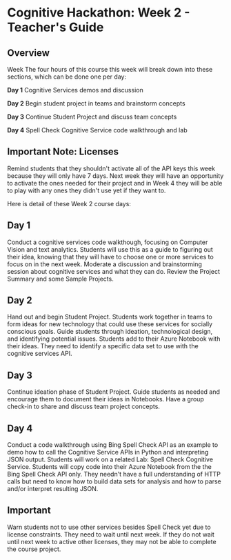 # Cognitive Hackathon: Week 2 - Teacher's Guide
## Overview

Week The four hours of this course this week will break down into these sections, which can be done one per day:

**Day 1**  Cognitive Services demos and discussion

**Day 2**  Begin student project in teams and brainstorm concepts

**Day 3**  Continue Student Project and discuss team concepts

**Day 4**  Spell Check Cognitive Service code walkthrough and lab

## Important Note: Licenses

Remind students that they shouldn't activate all of the API keys this week because they will only have 7 days. Next week they will have an opportunity to activate the ones needed for their project and in Week 4 they will be able to play with any ones they didn't use yet if they want to.


Here is detail of these Week 2 course days:

## Day 1

Conduct a cognitive services code walkthough, focusing on Computer Vision and text analytics. Students will use this as a guide to figuring out their idea, knowing that they will have to choose one or more services to focus on in the next week. Moderate a discussion and brainstorming session about cognitive services and what they can do. Review the Project Summary and some Sample Projects.

## Day 2

Hand out and begin Student Project. Students work together in teams to form ideas for new technology that could use these services for socially conscious goals. Guide students through ideation, technological design, and identifying potential issues. Students add to their Azure Notebook with their ideas. They need to identify a specific data set to use with the cognitive services API.

## Day 3

Continue ideation phase of Student Project. Guide students as needed and encourage them to document their ideas in Notebooks. Have a group check-in to share and discuss team project concepts.

## Day 4

Conduct a code walkthrough using Bing Spell Check API as an example to demo how to call the Cognitive Service APIs in Python and interpreting JSON output. Students will work on a related Lab: Spell Check Cognitive Service. Students will copy code into their Azure Notebook from the the Bing Spell Check API only. They needn't have a full understanding of  HTTP calls but need to know how to build data sets for analysis and how to parse and/or interpret resulting JSON.

## Important
Warn students not to use other services besides Spell Check yet due to license constraints. They need to wait until next week. If they do not wait until next week to active other licenses, they may not be able to complete the course project.

